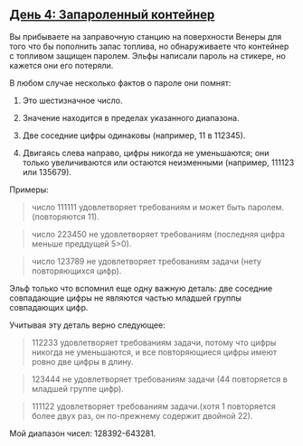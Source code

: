 

## [День 4: Запароленный контейнер](https://adventofcode.com/2019/day/4)

Вы прибываете на заправочную станцию на поверхности Венеры для того что бы пополнить запас топлива, но обнаруживаете что контейнер с топливом защищен паролем. Эльфы написали пароль на стикере, но кажется они его потеряли.

В любом случае несколько фактов о пароле они помнят:

1. Это шестизначное число.

2. Значение находится в пределах указанного диапазона.

3. Две соседние цифры одинаковы (например, 11 в 112345).

4. Двигаясь слева направо, цифры никогда не уменьшаются; они только увеличиваются или остаются неизменными (например, 111123 или 135679).

Примеры:

> число 111111 удовлетворяет требованиям и может быть паролем.(повторяются 11).

> число 223450 не  удовлетворяет требованиям (последняя цифра меньше преддущей 5>0).

> число 123789 не удовлетворяет требованиям задачи (нету повторяющихся цифр).


Эльф только что вспомнил еще одну важную деталь: две соседние совпадающие цифры не являются частью младшей группы совпадающих цифр.

Учитывая эту деталь верно следующее:

> 112233 удовлетворяет требованиям задачи, потому что цифры никогда не уменьшаются, и все повторяющиеся цифры имеют ровно две цифры в длину.

> 123444 не удовлетворяет требованиям задачи (44 повторяется в младшей группе цифр).

> 111122 удовлетворяет требованиям задачи.(хотя 1 повторяется более двух раз, он по-прежнему содержит двойной 22).

Мой диапазон чисел: 128392-643281.

